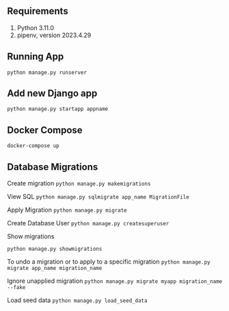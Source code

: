 ## Requirements

1. Python 3.11.0 
1. pipenv, version 2023.4.29

## Running App

`python manage.py runserver`

## Add new Django app

`python manage.py startapp appname`

## Docker Compose

`docker-compose up`

## Database Migrations

Create migration
`python manage.py makemigrations`

View SQL
`python manage.py sqlmigrate app_name MigrationFile`

Apply Migration
`python manage.py migrate`

Create Database User
`python manage.py createsuperuser`

Show migrations

`python manage.py showmigrations`

To undo a migration or to apply to a specific migration
`python manage.py migrate app_name migration_name`

Ignore unapplied migration
`python manage.py migrate myapp migration_name --fake`

Load seed data
`python manage.py load_seed_data`